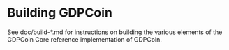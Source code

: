 Building GDPCoin
================

See doc/build-*.md for instructions on building the various
elements of the GDPCoin Core reference implementation of GDPCoin.

